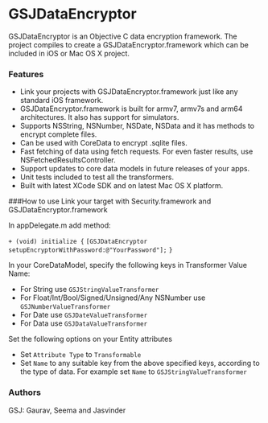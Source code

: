 # GSJDataEncryptor
GSJDataEncryptor is an Objective C data encryption framework. The project compiles to create a GSJDataEncryptor.framework which can be included in iOS or Mac OS X project.

### Features
- Link your projects with GSJDataEncryptor.framework just like any standard iOS framework.
- GSJDataEncryptor.framework is built for armv7, armv7s and arm64 architectures. It also has support for simulators.
- Supports NSString, NSNumber, NSDate, NSData and it has methods to encrypt complete files.
- Can be used with CoreData to encrypt .sqlite files.
- Fast fetching of data using fetch requests. For even faster results, use NSFetchedResultsController.
- Support updates to core data models in future releases of your apps.
- Unit tests included to test all the transformers. 
- Built with latest XCode SDK and on latest Mac OS X platform.

###How to use
Link your target with Security.framework and GSJDataEncryptor.framework

In appDelegate.m add method:

`+ (void) initialize {`
    `[GSJDataEncryptor setupEncryptorWithPassword:@"YourPassword"];`
`}`

In your CoreDataModel, specify the following keys in Transformer Value Name:
- For String use `GSJStringValueTransformer`
- For Float/Int/Bool/Signed/Unsigned/Any NSNumber use `GSJNumberValueTransformer`
- For Date use `GSJDateValueTransformer`
- For Data use `GSJDataValueTransformer`

Set the following options on your Entity attributes
- Set `Attribute Type` to `Transformable`
- Set `Name` to any suitable key from the above specified keys, according to the type of data. 
For example set `Name` to `GSJStringValueTransformer`
 
### Authors
GSJ: Gaurav, Seema and Jasvinder
